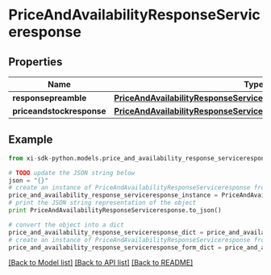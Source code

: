 # PriceAndAvailabilityResponseServiceresponse


## Properties

Name | Type | Description | Notes
------------ | ------------- | ------------- | -------------
**responsepreamble** | [**PriceAndAvailabilityResponseServiceresponseResponsepreamble**](PriceAndAvailabilityResponseServiceresponseResponsepreamble.md) |  | [optional] 
**priceandstockresponse** | [**PriceAndAvailabilityResponseServiceresponsePriceandstockresponse**](PriceAndAvailabilityResponseServiceresponsePriceandstockresponse.md) |  | [optional] 

## Example

```python
from xi-sdk-python.models.price_and_availability_response_serviceresponse import PriceAndAvailabilityResponseServiceresponse

# TODO update the JSON string below
json = "{}"
# create an instance of PriceAndAvailabilityResponseServiceresponse from a JSON string
price_and_availability_response_serviceresponse_instance = PriceAndAvailabilityResponseServiceresponse.from_json(json)
# print the JSON string representation of the object
print PriceAndAvailabilityResponseServiceresponse.to_json()

# convert the object into a dict
price_and_availability_response_serviceresponse_dict = price_and_availability_response_serviceresponse_instance.to_dict()
# create an instance of PriceAndAvailabilityResponseServiceresponse from a dict
price_and_availability_response_serviceresponse_form_dict = price_and_availability_response_serviceresponse.from_dict(price_and_availability_response_serviceresponse_dict)
```
[[Back to Model list]](../README.md#documentation-for-models) [[Back to API list]](../README.md#documentation-for-api-endpoints) [[Back to README]](../README.md)


